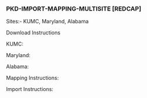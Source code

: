 ### PKD-IMPORT-MAPPING-MULTISITE [REDCAP]

Sites:- KUMC, Maryland, Alabama

Download Instructions

KUMC:

Maryland:

Alabama:


Mapping Instructions:


Import Instructions:
